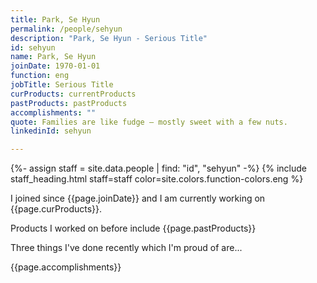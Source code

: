 ```yaml
---
title: Park, Se Hyun
permalink: /people/sehyun
description: "Park, Se Hyun - Serious Title"
id: sehyun
name: Park, Se Hyun
joinDate: 1970-01-01
function: eng
jobTitle: Serious Title
curProducts: currentProducts
pastProducts: pastProducts
accomplishments: ""
quote: Families are like fudge – mostly sweet with a few nuts.
linkedinId: sehyun

---
```


{%- assign staff = site.data.people | find: "id", "sehyun" -%}
{% include staff_heading.html staff=staff color=site.colors.function-colors.eng %}

<p>I joined since {{page.joinDate}} and I am currently working on {{page.curProducts}}.</p>

<p>Products I worked on before include {{page.pastProducts}}</p>

<p>Three things I've done recently which I'm proud of are...</p>
{{page.accomplishments}}
